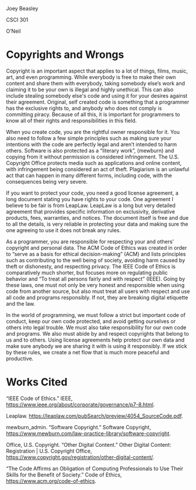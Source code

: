 Joey Beasley

CSCI 301

O’Neil

Copyrights and Wrongs
====

  Copyright is an important aspect that applies to a lot of things, films, music, art, and even programming. While everybody is free to make their own content and share them with everybody, taking somebody else’s work and claiming it to be your own is illegal and highly unethical. This can also include stealing somebody else's code and using it for your desires against their agreement. Original, self created code is something that a programmer has the exclusive rights to, and anybody who does not comply is committing piracy. Because of all this, it is important for programmers to know all of their rights and responsibilities in this field.
	
 When you create code, you are the rightful owner responsible for it. You also need to follow a few simple principles such as making sure your intentions with the code are perfectly legal and aren’t intended to harm others. Software is also protected as a “literary work”, (mewburn) and copying from it without permission is considered infringement. The U.S. Copyright Office protects media such as applications and online content, with infringement being considered an act of theft. Plagiarism is an unlawful act that can happen in many different forms, including code, with the consequences being very severe.

 If you want to protect your code, you need a good license agreement, a long document stating you have rights to your code. One agreement I believe to be fair is from LeapLaw. LeapLaw is a long but very detailed agreement that provides specific information on exclusivity, derivative products, fees, warranties, and notices. The document itself is free and due to all the details, is very reliable in protecting your data and making sure the one agreeing to use it does not break any rules.
	
  As a programmer, you are responsible for respecting your and others’ copyright and personal data. The ACM Code of Ethics was created in order to “serve as a basis for ethical decision-making” (ACM) and lists principles such as contributing to the well being of society, avoiding harm caused by theft or dishonesty, and respecting privacy. The IEEE Code of Ethics is comparatively much shorter, but focuses more on regulating public behavior and “To treat all persons fairly and with respect” (IEEE). Going by these laws, one must not only be very honest and responsible when using code from another source, but also must treat all users with respect and use all code and programs responsibly. If not, they are breaking digital etiquette and the law.
	
 In the world of programming, we must follow a strict but important code of conduct, keep our own code protected, and avoid getting ourselves or others into legal trouble. We must also take responsibility for our own code and programs. We also must abide by and respect copyrights that belong to us and to others. Using license agreements help protect our own data and make sure anybody we are sharing it with is using it responsibly. If we stick by these rules, we create a net flow that is much more peaceful and productive.





Works Cited
====

“IEEE Code of Ethics.” IEEE, https://www.ieee.org/about/corporate/governance/p7-8.html. 

Leaplaw. https://leaplaw.com/pubSearch/preview/4054_SourceCode.pdf. 

mewburn_admin. “Software Copyright.” Software Copyright, https://www.mewburn.com/law-practice-library/software-copyright. 

Office, U.S. Copyright. “Other Digital Content.” Other Digital Content: Registration | U.S. Copyright Office, https://www.copyright.gov/registration/other-digital-content/. 

“The Code Affirms an Obligation of Computing Professionals to Use Their Skills for the Benefit of Society.” Code of Ethics, https://www.acm.org/code-of-ethics. 

